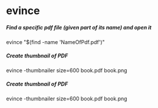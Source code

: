 # evince

##### Find a specific pdf file (given part of its name) and open it

   evince  "$(find -name 'NameOfPdf.pdf')"

##### Create thumbnail of PDF

   evince -thumbnailer size=600 book.pdf book.png

##### Create thumbnail of PDF

   evince -thumbnailer size=600 book.pdf book.png
